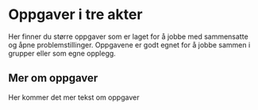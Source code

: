 # Oppgaver i tre akter
Her finner du større oppgaver som er laget for å jobbe med sammensatte og åpne problemstillinger. Oppgavene er godt egnet for å jobbe sammen i grupper eller som egne opplegg.

## Mer om oppgaver
Her kommer det mer tekst om oppgaver
